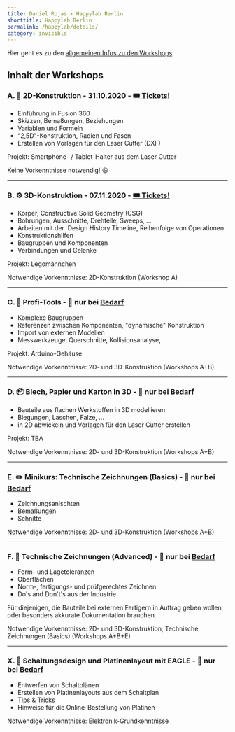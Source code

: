 ```yaml
---
title: Daniel Rojas × Happylab Berlin
shorttitle: Happylab Berlin
permalink: /happylab/details/
category: invisible
---
```


Hier geht es zu den [allgemeinen Infos zu den Workshops](/happylab).

## Inhalt der Workshops

### A. 📐 2D-Konstruktion - 31.10.2020 - [🎟 Tickets!](https://www.eventbrite.com/e/fusion-360-workshop-2d-konstruktion-tickets-123218236061)
* Einführung in Fusion 360
* Skizzen, Bemaßungen, Beziehungen
* Variablen und Formeln
* “2,5D"-Konstruktion, Radien und Fasen
* Erstellen von Vorlagen für den Laser Cutter (DXF)

Projekt: Smartphone- / Tablet-Halter aus dem Laser Cutter

Keine Vorkenntnisse notwendig! 😃

---

### B. ⚙️ 3D-Konstruktion - 07.11.2020 - [🎟 Tickets!](https://www.eventbrite.com/e/fusion-360-workshop-3d-konstruktion-tickets-123218924119)
* Körper, Constructive Solid Geometry (CSG)
* Bohrungen, Ausschnitte, Drehteile, Sweeps, ...
* Arbeiten mit der  Design History Timeline, Reihenfolge von Operationen
* Konstruktionshilfen
* Baugruppen und Komponenten
* Verbindungen und Gelenke

Projekt: Legomännchen

Notwendige Vorkenntnisse: 2D-Konstruktion (Workshop A)

---

### C. 🔩 Profi-Tools - 🛑 nur bei [Bedarf](https://goo.gl/forms/UkmXidcZ80N0iU253)
* Komplexe Baugruppen
* Referenzen zwischen Komponenten, "dynamische" Konstruktion
* Import von externen Modellen
* Messwerkzeuge, Querschnitte, Kollisionsanalyse,

Projekt: Arduino-Gehäuse

Notwendige Vorkenntnisse: 2D- und 3D-Konstruktion (Workshops A+B)

---

### D. 📦 Blech, Papier und Karton in 3D - 🛑 nur bei [Bedarf](https://goo.gl/forms/UkmXidcZ80N0iU253)
* Bauteile aus flachen Werkstoffen in 3D modellieren
* Biegungen, Laschen, Falze, ...
* in 2D abwickeln und Vorlagen für den Laser Cutter erstellen

Projekt: TBA

Notwendige Vorkenntnisse: 2D- und 3D-Konstruktion (Workshops A+B)

---

### E. ✏️ Minikurs: Technische Zeichnungen (Basics) - 🛑 nur bei [Bedarf](https://goo.gl/forms/UkmXidcZ80N0iU253)
* Zeichnungsanischten
* Bemaßungen
* Schnitte

Notwendige Vorkenntnisse: 2D- und 3D-Konstruktion (Workshops A+B)

---

### F. 🔧 Technische Zeichnungen (Advanced) - 🛑 nur bei [Bedarf](https://goo.gl/forms/UkmXidcZ80N0iU253)
* Form- und Lagetoleranzen
* Oberflächen
* Norm-, fertigungs- und prüfgerechtes Zeichnen
* Do's and Don't's aus der Industrie

Für diejenigen, die Bauteile bei externen Fertigern in Auftrag geben wollen, oder besonders akkurate Dokumentation brauchen.

Notwendige Vorkenntnisse: 2D- und 3D-Konstruktion, Technische Zeichnungen (Basics) (Workshops A+B+E)

---

### X. 🔌 Schaltungsdesign und Platinenlayout mit EAGLE - 🛑 nur bei [Bedarf](https://goo.gl/forms/UkmXidcZ80N0iU253)
* Entwerfen von Schaltplänen
* Erstellen von Platinenlayouts aus dem Schaltplan
* Tips & Tricks
* Hinweise für die Online-Bestellung von Platinen

Notwendige Vorkenntnisse: Elektronik-Grundkenntnisse
